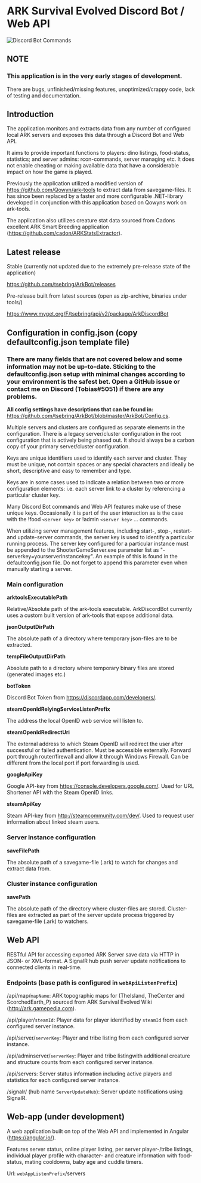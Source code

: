 # ARK Survival Evolved Discord Bot / Web API

![Discord Bot Commands](https://cloud.githubusercontent.com/assets/408350/25876839/0a91380c-3520-11e7-9172-3a7707cd4c56.png)

## NOTE

### This application is in the very early stages of development.

There are bugs, unfinished/missing features, unoptimized/crappy code, lack of testing and documentation.


## Introduction

The application monitors and extracts data from any number of configured local ARK servers and exposes this data through a Discord Bot and Web API.

It aims to provide important functions to players: dino listings, food-status, statistics; and server admins: rcon-commands, server managing etc. It does not enable cheating or making available data that have a considerable impact on how the game is played.

Previously the application utilized a modified version of https://github.com/Qowyn/ark-tools to extract data from savegame-files. It has since been replaced by a faster and more configurable .NET-library developed in conjunction with this application based on Qowyns work on ark-tools.

The application also utilizes creature stat data sourced from Cadons excellent ARK Smart Breeding application (https://github.com/cadon/ARKStatsExtractor).

## Latest release
Stable (currently not updated due to the extremely pre-release state of the application)

https://github.com/tsebring/ArkBot/releases

Pre-release built from latest sources (open as zip-archive, binaries under tools/)

https://www.myget.org/F/tsebring/api/v2/package/ArkDiscordBot

## Configuration in config.json (copy defaultconfig.json template file)

### There are many fields that are not covered below and some information may not be up-to-date. Sticking to the defaultconfig.json setup with minimal changes according to your environment is the safest bet. Open a GitHub issue or contact me on Discord (Tobias#5051) if there are any problems. 

**All config settings have descriptions that can be found in:**
https://github.com/tsebring/ArkBot/blob/master/ArkBot/Config.cs.

Multiple servers and clusters are configured as separate elements in the configuration. There is a legacy server/cluster configuration in the root configuration that is actively being phased out. It should always be a carbon copy of your primary server/cluster configuration.

Keys are unique identifiers used to identify each server and cluster. They must be unique, not contain spaces or any special characters and ideally be short, descriptive and easy to remember and type. 

Keys are in some cases used to indicate a relation between two or more configuration elements: i.e. each server link to a cluster by referencing a particular cluster key.

Many Discord Bot commands and Web API features make use of these unique keys. Occasionally it is part of the user interaction as is the case with the !food `<server key>` or !admin `<server key>` ... commands.

When utilizing server management features, including start-, stop-, restart- and update-server commands, the server key is used to identify a particular running process. The server key configured for a particular instance must be appended to the ShooterGameServer.exe parameter list as "-serverkey=yourserverinstancekey". An example of this is found in the defaultconfig.json file. Do not forget to append this parameter even when manually starting a server.

### Main configuration

**arktoolsExecutablePath**

Relative/Absolute path of the ark-tools executable. ArkDiscordBot currently uses a custom built version of ark-tools that expose additional data.


**jsonOutputDirPath**

The absolute path of a directory where temporary json-files are to be extracted.


**tempFileOutputDirPath**

Absolute path to a directory where temporary binary files are stored (generated images etc.)


**botToken**

Discord Bot Token from https://discordapp.com/developers/.


**steamOpenIdRelyingServiceListenPrefix**

The address the local OpenID web service will listen to.


**steamOpenIdRedirectUri**

The external address to which Steam OpenID will redirect the user after successful or failed authentication. Must be accessible externally. Forward port through router/firewall and allow it through Windows Firewall. Can be different from the local port if port forwarding is used.


**googleApiKey**

Google API-key from https://console.developers.google.com/. Used for URL Shortener API with the Steam OpenID links.


**steamApiKey**

Steam API-key from http://steamcommunity.com/dev/. Used to request user information about linked steam users.


### Server instance configuration

**saveFilePath**

The absolute path of a savegame-file (.ark) to watch for changes and extract data from.


### Cluster instance configuration

**savePath**

The absolute path of the directory where cluster-files are stored. Cluster-files are extracted as part of the server update process triggered by savegame-file (.ark) to watchers.


## Web API

RESTful API for accessing exported ARK Server save data via HTTP in JSON- or XML-format. A SignalR hub push server update notifications to connected clients in real-time.

### Endpoints (base path is configured in `webApiListenPrefix`)

/api/map/`mapName`: ARK topographic maps for (TheIsland, TheCenter and ScorchedEarth_P) sourced from ARK Survival Evolved Wiki (http://ark.gamepedia.com).

/api/player/`steamId`: Player data for player identified by `steamId` from each configured server instance.

/api/server/`serverKey`: Player and tribe listing from each configured server instance.

/api/adminserver/`serverKey`: Player and tribe listingwith additional creature and structure counts from each configured server instance.

/api/servers: Server status information including active players and statistics for each configured server instance.

/signalr/ (hub name `ServerUpdateHub`): Server update notifications using SignalR.

## Web-app (under development)

A web application built on top of the Web API and implemented in Angular (https://angular.io/). 

Features server status, online player listing, per server player-/tribe listings, individual player profile with character- and creature information with food-status, mating cooldowns, baby age and cuddle timers.

Url: `webAppListenPrefix`/servers